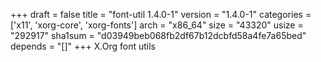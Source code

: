+++
draft = false
title = "font-util 1.4.0-1"
version = "1.4.0-1"
categories = ['x11', 'xorg-core', 'xorg-fonts']
arch = "x86_64"
size = "43320"
usize = "292917"
sha1sum = "d03949beb068fb2df67b12dcbfd58a4fe7a65bed"
depends = "[]"
+++
X.Org font utils